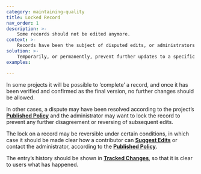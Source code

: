 ```yaml
---
category: maintaining-quality
title: Locked Record
nav_order: 1
description: >-
    Some records should not be edited anymore.
context: >-
    Records have been the subject of disputed edits, or administrators have decided that their content is now final.
solution: >-
    Temporarily, or permanently, prevent further updates to a specific record.
examples:
    
---
```


In some projects it will be possible to ‘complete’ a record, and once it has been verified and confirmed as the final version, no further changes should be allowed.

In other cases, a dispute may have been resolved according to the project’s **[Published Policy](/patterns/project-governance/published-policies)** and the administrator may want to lock the record to prevent any further disagreement or reversing of subsequent edits.

The lock on a record may be reversible under certain conditions, in which case it should be made clear how a contributor can **[Suggest Edits](/patterns/encouraging-contributions/suggested-edits)** or contact the administrator, according to the **[Published Policy](/patterns/project-governance/published-policies)**.

The entry’s history should be shown in **[Tracked Changes](/patterns/workflow/track-changes)**, so that it is clear to users what has happened.